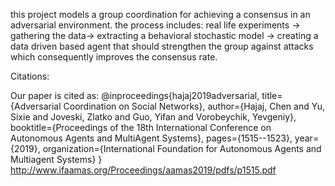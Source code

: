 this project models a group coordination for achieving a consensus in an adversarial environment. the process includes:
real life experiments → gathering the data→ extracting a behavioral stochastic model → creating a data driven based agent that should strengthen the group against attacks which consequently improves the consensus rate.

Citations:

Our paper is cited as:
@inproceedings{hajaj2019adversarial,
  title={Adversarial Coordination on Social Networks},
  author={Hajaj, Chen and Yu, Sixie and Joveski, Zlatko and Guo, Yifan and Vorobeychik, Yevgeniy},
  booktitle={Proceedings of the 18th International Conference on Autonomous Agents and MultiAgent Systems},
  pages={1515--1523},
  year={2019},
  organization={International Foundation for Autonomous Agents and Multiagent Systems}
}
http://www.ifaamas.org/Proceedings/aamas2019/pdfs/p1515.pdf

 
